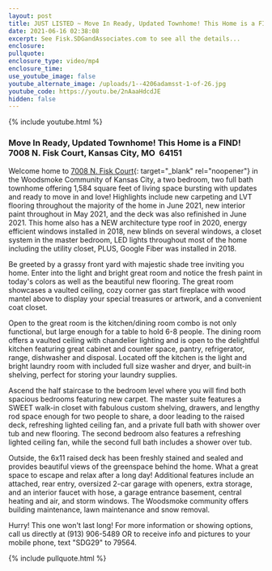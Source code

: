 ```yaml
---
layout: post
title: JUST LISTED ~ Move In Ready, Updated Townhome! This Home is a FIND!
date: 2021-06-16 02:38:08
excerpt: See Fisk.SDGandAssociates.com to see all the details...
enclosure:
pullquote:
enclosure_type: video/mp4
enclosure_time:
use_youtube_image: false
youtube_alternate_image: /uploads/1--4206adamsst-1-of-26.jpg
youtube_code: https://youtu.be/2nAaaHdcdJE
hidden: false
---
```

{% include youtube.html %}

### Move In Ready, Updated Townhome\! This Home is a FIND\!<br>7008 N. Fisk Court, Kansas City, MO&nbsp; 64151

Welcome home to [7008 N. Fisk Court](https://fisk.sdgandassociates.com/){: target="_blank" rel="noopener"} in the Woodsmoke Community of Kansas City, a two bedroom, two full bath townhome offering 1,584 square feet of living space bursting with updates and ready to move in and love\! Highlights include new carpeting and LVT flooring throughout the majority of the home in June 2021, new interior paint throughout in May 2021, and the deck was also refinished in June 2021. This home also has a NEW architecture type roof in 2020, energy efficient windows installed in 2018, new blinds on several windows, a closet system in the master bedroom, LED lights throughout most of the home including the utility closet, PLUS, Google Fiber was installed in 2018.

Be greeted by a grassy front yard with majestic shade tree inviting you home. Enter into the light and bright great room and notice the fresh paint in today's colors as well as the beautiful new flooring. The great room showcases a vaulted ceiling, cozy corner gas start fireplace with wood mantel above to display your special treasures or artwork, and a convenient coat closet.

Open to the great room is the kitchen/dining room combo is not only functional, but large enough for a table to hold 6-8 people. The dining room offers a vaulted ceiling with chandelier lighting and is open to the delightful kitchen featuring great cabinet and counter space, pantry, refrigerator, range, dishwasher and disposal. Located off the kitchen is the light and bright laundry room with included full size washer and dryer, and built-in shelving, perfect for storing your laundry supplies.

Ascend the half staircase to the bedroom level where you will find both spacious bedrooms featuring new carpet. The master suite features a SWEET walk-in closet with fabulous custom shelving, drawers, and lengthy rod space enough for two people to share, a door leading to the raised deck, refreshing lighted ceiling fan, and a private full bath with shower over tub and new flooring. The second bedroom also features a refreshing lighted ceiling fan, while the second full bath includes a shower over tub.

Outside, the 6x11 raised deck has been freshly stained and sealed and provides beautiful views of the greenspace behind the home. What a great space to escape and relax after a long day\! Additional features include an attached, rear entry, oversized 2-car garage with openers, extra storage, and an interior faucet with hose, a garage entrance basement, central heating and air, and storm windows. The Woodsmoke community offers building maintenance, lawn maintenance and snow removal.

Hurry\! This one won't last long\! For more information or showing options, call us directly at (913) 906-5489 OR to receive info and pictures to your mobile phone, text "SDG29" to 79564.

{% include pullquote.html %}
